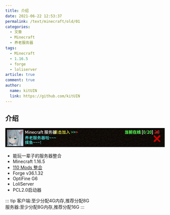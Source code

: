 ```yaml
---
title: 介绍
date: 2021-06-22 12:53:37
permalink: /text/minecraft/old/01
categories:
  - 文章
  - Minecraft
  - 养老服务器
tags:
  - Minecraft
  - 1.16.5
  - forge
  - loliserver
article: true
comment: true
author: 
  name: kitUIN
  link: https://github.com/kitUIN
---
```

## 介绍
![img](/img/server.png)  


<!-- more -->

- 能玩一辈子的服务器整合  
- Minecraft 1.16.5
- [110 Mods 整合](/text/minecraft/old/02)  
- Forge v36.1.32  
- OptiFine G6  
- LoliServer  
- PCL2.0启动器  

::: tip
客户端:至少分配4G内存,推荐分配8G  
服务器:至少分配8G内存,推荐分配16G
:::


